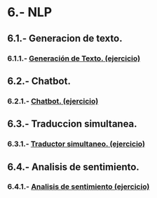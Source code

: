 # 6.- NLP

## 6.1.- Generacion de texto.

  ### 6.1.1.- [Generación de Texto. (ejercicio)](https://colab.research.google.com/drive/1NMOJkdvRD2g-pGCTKWzOed2dhN85f7Tc)

## 6.2.- Chatbot.

  ### 6.2.1.- [Chatbot. (ejercicio)](https://colab.research.google.com/drive/1-L4wXKjjA2wvF7UgFYlSBSINDQBtqjk4)

## 6.3.- Traduccion simultanea.

  ### 6.3.1.- [Traductor simultaneo. (ejercicio)](https://colab.research.google.com/drive/17EhfH7xi9YLRfvhqN_KNnQRsn-Ud_ifQ)

## 6.4.- Analisis de sentimiento.

  ### 6.4.1.- [Analisis de sentimiento (ejercicio)](https://colab.research.google.com/drive/1ifRnlG0P76oe4u3zUMD_58xda8BDtQVI)


